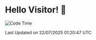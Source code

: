 # Hello Visitor! 👋

<!--START_SECTION:waka-->
![Code Time](http://img.shields.io/badge/Code%20Time-298%20hrs%209%20mins-blue)


 Last Updated on 22/07/2025 01:20:47 UTC
<!--END_SECTION:waka-->
